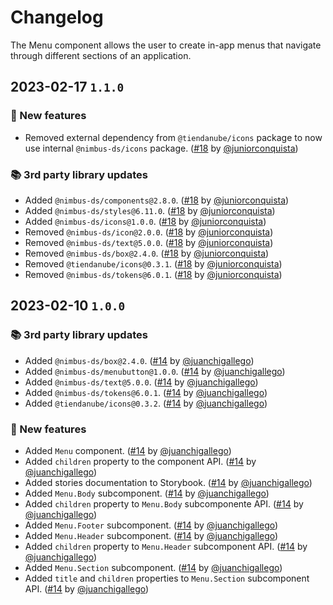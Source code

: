 # Changelog

The Menu component allows the user to create in-app menus that navigate through different sections of an application.

## 2023-02-17 `1.1.0`

### 🎉 New features

- Removed external dependency from `@tiendanube/icons` package to now use internal `@nimbus-ds/icons` package. ([#18](https://github.com/TiendaNube/nimbus-design-system/pull/#18) by [@juniorconquista](https://github.com/juniorconquista))

### 📚 3rd party library updates

- Added `@nimbus-ds/components@2.8.0`. ([#18](https://github.com/TiendaNube/nimbus-patterns/pull/18) by [@juniorconquista](https://github.com/juniorconquista))
- Added `@nimbus-ds/styles@6.11.0`. ([#18](https://github.com/TiendaNube/nimbus-patterns/pull/18) by [@juniorconquista](https://github.com/juniorconquista))
- Added `@nimbus-ds/icons@1.0.0`. ([#18](https://github.com/TiendaNube/nimbus-patterns/pull/18) by [@juniorconquista](https://github.com/juniorconquista))
- Removed `@nimbus-ds/icon@2.0.0`. ([#18](https://github.com/TiendaNube/nimbus-patterns/pull/18) by [@juniorconquista](https://github.com/juniorconquista))
- Removed `@nimbus-ds/text@5.0.0`. ([#18](https://github.com/TiendaNube/nimbus-patterns/pull/18) by [@juniorconquista](https://github.com/juniorconquista))
- Removed `@nimbus-ds/box@2.4.0`. ([#18](https://github.com/TiendaNube/nimbus-patterns/pull/18) by [@juniorconquista](https://github.com/juniorconquista))
- Removed `@tiendanube/icons@0.3.1`. ([#18](https://github.com/TiendaNube/nimbus-design-system/pull/#18) by [@juniorconquista](https://github.com/juniorconquista))
- Removed `@nimbus-ds/tokens@6.0.1`. ([#18](https://github.com/TiendaNube/nimbus-design-system/pull/#18) by [@juniorconquista](https://github.com/juniorconquista))

## 2023-02-10 `1.0.0`

### 📚 3rd party library updates

- Added `@nimbus-ds/box@2.4.0`. ([#14](https://github.com/TiendaNube/nimbus-patterns/pull/14) by [@juanchigallego](https://github.com/juanchigallego))
- Added `@nimbus-ds/menubutton@1.0.0`. ([#14](https://github.com/TiendaNube/nimbus-patterns/pull/14) by [@juanchigallego](https://github.com/juanchigallego))
- Added `@nimbus-ds/text@5.0.0`. ([#14](https://github.com/TiendaNube/nimbus-patterns/pull/14) by [@juanchigallego](https://github.com/juanchigallego))
- Added `@nimbus-ds/tokens@6.0.1`. ([#14](https://github.com/TiendaNube/nimbus-patterns/pull/14) by [@juanchigallego](https://github.com/juanchigallego))
- Added `@tiendanube/icons@0.3.2`. ([#14](https://github.com/TiendaNube/nimbus-patterns/pull/14) by [@juanchigallego](https://github.com/juanchigallego))

### 🎉 New features

- Added `Menu` component. ([#14](https://github.com/TiendaNube/nimbus-patterns/pull/14) by [@juanchigallego](https://github.com/juanchigallego))
- Added `children` property to the component API. ([#14](https://github.com/TiendaNube/nimbus-patterns/pull/14) by [@juanchigallego](https://github.com/juanchigallego))
- Added stories documentation to Storybook. ([#14](https://github.com/TiendaNube/nimbus-patterns/pull/14) by [@juanchigallego](https://github.com/juanchigallego))
- Added `Menu.Body` subcomponent. ([#14](https://github.com/TiendaNube/nimbus-patterns/pull/14) by [@juanchigallego](https://github.com/juanchigallego))
- Added `children` property to `Menu.Body` subcomponente API. ([#14](https://github.com/TiendaNube/nimbus-patterns/pull/14) by [@juanchigallego](https://github.com/juanchigallego))
- Added `Menu.Footer` subcomponent. ([#14](https://github.com/TiendaNube/nimbus-patterns/pull/14) by [@juanchigallego](https://github.com/juanchigallego))
- Added `Menu.Header` subcomponent. ([#14](https://github.com/TiendaNube/nimbus-patterns/pull/14) by [@juanchigallego](https://github.com/juanchigallego))
- Added `children` property to `Menu.Header` subcomponent API. ([#14](https://github.com/TiendaNube/nimbus-patterns/pull/14) by [@juanchigallego](https://github.com/juanchigallego))
- Added `Menu.Section` subcomponent. ([#14](https://github.com/TiendaNube/nimbus-patterns/pull/14) by [@juanchigallego](https://github.com/juanchigallego))
- Added `title` and `children` properties to `Menu.Section` subcomponent API. ([#14](https://github.com/TiendaNube/nimbus-patterns/pull/14) by [@juanchigallego](https://github.com/juanchigallego))
